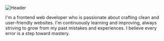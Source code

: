 ![Header](https://capsule-render.vercel.app/api?type=waving&height=200&color=maroon&text=Hey%20there!%20I'm%20Pathum%20Waduthanthri&fontSize=35&fontAlign=40&fontAlignY=30&animation=twinkling&desc=Aspiring%20Frontend%20Web%20Developer%20%7C%20Lifelong%20Learner&descSize=18&descAlign=50&descAlignY=55)



I'm a frontend web developer who is passionate about crafting clean and user-friendly websites. I'm continuously learning and improving, always striving to grow from my past mistakes and experiences. I believe every error is a step toward mastery.



<!--
**pathum-sathsara/pathum-sathsara** is a ✨ _special_ ✨ repository because its `README.md` (this file) appears on your GitHub profile.

Here are some ideas to get you started:

- 🔭 I’m currently working on ...
- 🌱 I’m currently learning ...
- 👯 I’m looking to collaborate on ...
- 🤔 I’m looking for help with ...
- 💬 Ask me about ...
- 📫 How to reach me: ...
- 😄 Pronouns: ...
- ⚡ Fun fact: ...
-->
